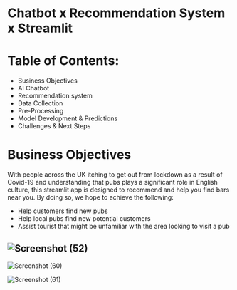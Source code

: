 # Chatbot x Recommendation System x Streamlit
# Table of Contents:

- Business Objectives
- AI Chatbot
- Recommendation system
- Data Collection
- Pre-Processing
- Model Development & Predictions
- Challenges & Next Steps


# Business Objectives
With people across the UK itching to get out from lockdown as a result of Covid-19 and understanding that pubs plays a significant role in English culture, this streamlit app is designed to recommend and help you find bars near you. By doing so, we hope to achieve the following:

- Help customers find new pubs
- Help local pubs find new potential customers
- Assist tourist that might be unfamiliar with the area looking to visit a pub


## ![Screenshot (52)](https://user-images.githubusercontent.com/80455832/122505976-fd800d00-d02f-11eb-98a9-59ade9ff72b0.png)


![Screenshot (60)](https://user-images.githubusercontent.com/80455832/122524438-b3f0eb80-d04a-11eb-81fc-11c57e2f6d7a.png)

![Screenshot (61)](https://user-images.githubusercontent.com/80455832/122524425-b05d6480-d04a-11eb-91b4-3b53302ca45a.png)
